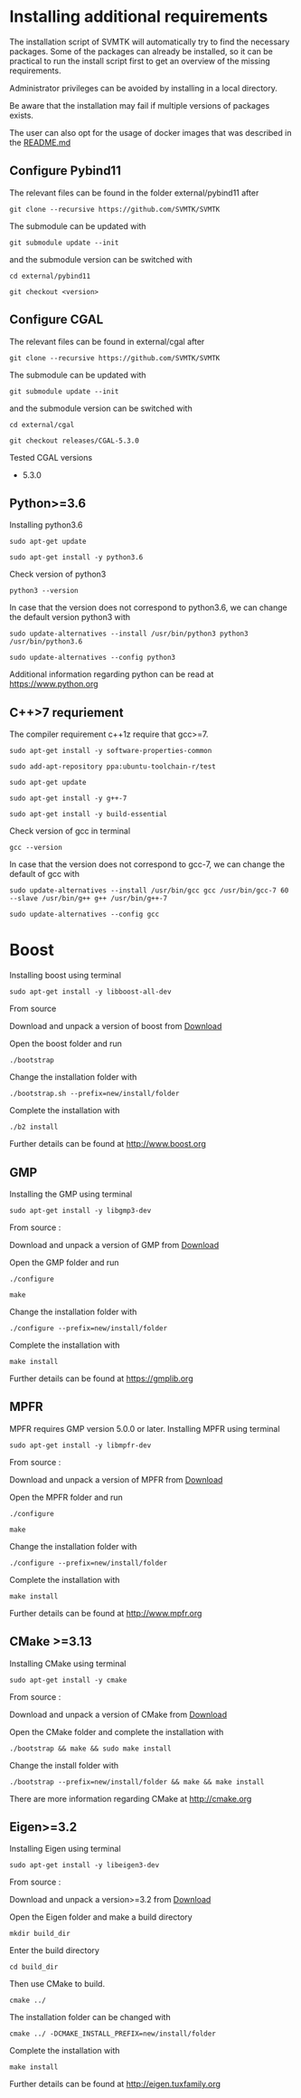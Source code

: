 # Installing additional requirements 
The installation script of SVMTK will automatically try to find 
the necessary packages. Some of the packages can already be installed, 
so it can be practical to run the install script first to get an overview 
of the missing requirements. 

Administrator privileges can be avoided by installing in a local directory. 

Be aware that the installation may fail if multiple versions of packages exists. 

The user can also opt for the usage of docker images that was described in
the [README.md](README.md)


## Configure Pybind11

The relevant files can be found in the folder external/pybind11 after

`git clone --recursive https://github.com/SVMTK/SVMTK`

The submodule can be updated with

`git submodule update --init`

and the submodule version can be switched with

`cd external/pybind11`

`git checkout <version>`

## Configure CGAL

The relevant files can be found in external/cgal after 

`git clone --recursive https://github.com/SVMTK/SVMTK`

The submodule can be updated with 

`git submodule update --init`

and the submodule version can be switched with 

`cd external/cgal`

`git checkout releases/CGAL-5.3.0`

Tested CGAL versions 
  - 5.3.0

## Python>=3.6 
Installing python3.6
 
`sudo apt-get update`

`sudo apt-get install -y python3.6`

Check version of python3 

`python3 --version`

In case that the version does not correspond to python3.6, we 
can change the default version python3 with

`sudo update-alternatives --install /usr/bin/python3 python3 /usr/bin/python3.6` 

`sudo update-alternatives --config python3`

Additional information regarding python can be read at
<https://www.python.org>

## C++>7 requriement 
The compiler requirement c++1z require that gcc>=7. 

`sudo apt-get install -y software-properties-common`

`sudo add-apt-repository ppa:ubuntu-toolchain-r/test`

`sudo apt-get update`

`sudo apt-get install -y g++-7`

`sudo apt-get install -y build-essential`

Check version of gcc in terminal

`gcc --version`

In case that the version does not correspond to gcc-7, we 
can change the default of gcc with 

`sudo update-alternatives --install /usr/bin/gcc gcc /usr/bin/gcc-7 60 --slave /usr/bin/g++ g++ /usr/bin/g++-7`

`sudo update-alternatives --config gcc`

# Boost 
Installing boost using terminal

`sudo apt-get install -y libboost-all-dev`

From source 

Download and unpack a version of boost from [Download](https://www.boost.org/users/download/) 

Open the boost folder and run 

`./bootstrap`

Change the installation folder with 

`./bootstrap.sh --prefix=new/install/folder`

Complete the installation with 

`./b2 install`

Further details can be found at <http://www.boost.org>

## GMP 
Installing the GMP using terminal

`sudo apt-get install -y libgmp3-dev`

From source :

Download and unpack a version of GMP from [Download](https://ftp.gnu.org/gnu/gmp)

Open the GMP folder and run 

`./configure`

`make`

Change the installation folder with 

`./configure --prefix=new/install/folder`

Complete the installation with

`make install`

Further details can be found at <https://gmplib.org>

## MPFR
MPFR requires GMP version 5.0.0 or later.
Installing MPFR using terminal 

`sudo apt-get install -y libmpfr-dev`

From source :

Download and unpack a version of MPFR from [Download](https://www.mpfr.org/mpfr-current/#download)

Open the MPFR folder and run 

`./configure`

`make`

Change the installation folder with 

`./configure --prefix=new/install/folder`

Complete the installation with

`make install`

Further details can be found at <http://www.mpfr.org>

## CMake >=3.13
Installing CMake using terminal 

`sudo apt-get install -y cmake`

From source :

Download and unpack a version of CMake from [Download](http://cmake.org/download)

Open the CMake folder and complete the installation with

`./bootstrap && make && sudo make install`

Change the install folder with 

`./bootstrap --prefix=new/install/folder && make && make install`

There are more information regarding CMake at <http://cmake.org>

## Eigen>=3.2
Installing Eigen using terminal

`sudo apt-get install -y libeigen3-dev`

From source :

Download and unpack a version>=3.2 from [Download](http://eigen.tuxfamily.org/index.php?title=Main_Page#Download)

Open the Eigen folder and make a build directory 

`mkdir build_dir`

Enter the build directory

`cd build_dir`

Then use CMake to build.

`cmake ../`

The installation folder can be changed with

`cmake ../ -DCMAKE_INSTALL_PREFIX=new/install/folder`

Complete the installation with 

`make install`

Further details can be found at <http://eigen.tuxfamily.org>

